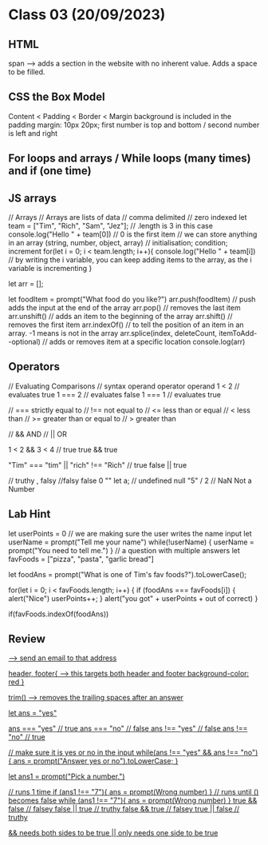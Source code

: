 # Class 03 (20/09/2023)

## HTML

span --> adds a section in the website with no inherent value. Adds a space to be filled.

## CSS the Box Model

Content < Padding < Border < Margin
background is included in the padding
margin: 10px 20px; first number is top and bottom / second number is left and right

## For loops and arrays / While loops (many times) and if (one time)

## JS arrays

// Arrays
// Arrays are lists of data
// comma delimited
// zero indexed
let team = ["Tim", "Rich", "Sam", "Jez"]; // .length is 3 in this case
console.log("Hello " + team[0]) // 0 is the first item
// we can store anything in an array (string, number, object, array)
// initialisation; condition; increment
for(let i = 0; i < team.length; i++){
console.log("Hello " + team[i]) // by writing the i variable, you can keep adding items to the array, as the i variable is incrementing
}

let arr = [];

let foodItem = prompt("What food do you like?")
arr.push(foodItem) // push adds the input at the end of the array
arr.pop() // removes the last item
arr.unshift() // adds an item to the beginning of the array
arr.shift() // removes the first item
arr.indexOf() // to tell the position of an item in an array. -1 means is not in the array
arr.splice(index, deleteCount, itemToAdd--optional) // adds or removes item at a specific location
console.log(arr)

## Operators

// Evaluating Comparisons
// syntax
operand operator operand
1 < 2 // evaluates true
1 === 2 // evaluates false
1 === 1 // evaluates true

// === strictly equal to
// !== not equal to
// <= less than or equal
// < less than
// >= greater than or equal to
// > greater than

// && AND
// || OR

1 < 2 && 3 < 4 // true
true && true

"Tim" === "tim" || "rich" !== "Rich" // true
false || true

// truthy , falsy
//falsy
false
0
""
let a; // undefined
null
"5" / 2 // NaN Not a Number

## Lab Hint

let userPoints = 0
// we are making sure the user writes the name input
let userName = prompt("Tell me your name")
while(!userName) {
userName = prompt("You need to tell me.")
}
// a question with multiple answers
let favFoods = ["pizza", "pasta", "garlic bread"]

let foodAns = prompt("What is one of Tim's fav foods?").toLowerCase();

for(let i = 0; i < favFoods.length; i++) {
if (foodAns === favFoods[i]) {
alert("Nice")
userPoints++;
}
alert("you got" + userPoints + out of correct)
}

if(favFoods.indexOf(foodAns))

## Review

<a href="mailto: email@email.com"> --> send an email to that address

header, footer{ --> this targets both header and footer
background-color: red
}

trim() --> removes the trailing spaces after an answer

let ans = "yes"

ans === "yes" // true
ans === "no" // false
ans !== "yes" // false
ans !== "no" // true

// make sure it is yes or no in the input
while(ans !== "yes" && ans !== "no"){
ans = prompt("Answer yes or no").toLowerCase;
}

let ans1 = prompt("Pick a number.")

// runs 1 time
if (ans1 !== "7"){
ans = prompt(Wrong number)
}
// runs until () becomes false
while (ans1 !== "7"){
ans = prompt(Wrong number)
}
true && false // falsey
false || true // truthy
false && true // falsey
true || false // truthy

&& needs both sides to be true
|| only needs one side to be true
